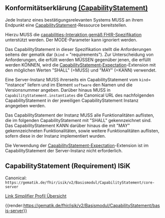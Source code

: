 ## Konformitätserklärung [(CapabilityStatement)](http://hl7.org/fhir/capabilitystatement.html)

Jede Instanz eines bestätigungsrelevanten Systems MUSS an ihrem Endpunkt eine [CapabilityStatement](http://hl7.org/fhir/capabilitystatement.html)-Ressource bereitstellen.

Hierzu MUSS die [capabilities-Interaktion gemäß FHIR-Spezifikation](http://hl7.org/fhir/http.html#capabilities) unterstützt werden.
Der MODE-Parameter kann ignoriert werden.

Das CapabilityStatement in dieser Spezifikation stellt die Anforderungen seitens der gematik dar (`kind` = "requirements"). Zur Unterscheidung von Anforderungen, die erfüllt werden MÜSSEN gegenüber jenen, die erfüllt werden KÖNNEN, wird die [CapabilityStatement-Expectation](http://hl7.org/fhir/extension-capabilitystatement-expectation.html)-Extension mit den möglichen Werten "SHALL" (=MUSS) und "MAY" (=KANN) verwendet.

Eine Server-Instanz MUSS ihrerseits ein CapabilityStatement vom `kind`= "instance" liefern und im Element `software` den Namen und die Versionsnummer angeben.
Darüber hinaus MUSS in `CapabilityStatement.instantiates` die Canonical URL des nachfolgenden CapabilityStatement in der jeweiligen CapabilityStatement Instanz angegeben werden.

Das CapabilityStatement der Instanz MUSS alle Funktionalitäten auflisten, die im folgenden CapabilityStatement mit "SHALL" gekennzeichnet sind. Das CapabilityStatement KANN darüber hinaus die mit "MAY" gekennzeichneten Funktionalitäten, sowie weitere Funktionalitäten auflisten, sofern diese in der Instanz implementiert wurden.

Die Verwendung der [CapabilityStatement-Expectation](http://hl7.org/fhir/extension-capabilitystatement-expectation.html)-Extension ist im CapabilityStatement der Server-Instanz nicht erforderlich.

## CapabilityStatement (Requirement) ISiK

Canonical: ```https://gematik.de/fhir/isik/v2/Basismodul/CapabilityStatement/core-server```

[Link Simplifier Profil Übersicht](https://simplifier.net/isik-basis-2/isik-capabilitystatement-basis-server)

{{render:https://gematik.de/fhir/isik/v2/Basismodul/CapabilityStatement/basis-server}}
